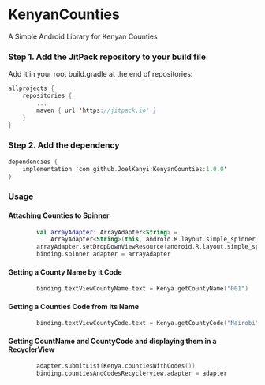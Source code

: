 # KenyanCounties
A Simple Android Library for Kenyan Counties

### Step 1. Add the JitPack repository to your build file 
Add it in your root build.gradle at the end of repositories:
```Kotlin
allprojects {
    repositories {
        ...
        maven { url 'https://jitpack.io' }
    }
}
```

### Step 2. Add the dependency
```Kotlin
dependencies {
    implementation 'com.github.JoelKanyi:KenyanCounties:1.0.0'
}
```

### Usage
#### Attaching Counties to Spinner
```kotlin
        val arrayAdapter: ArrayAdapter<String> =
            ArrayAdapter<String>(this, android.R.layout.simple_spinner_item, Kenya.counties())
        arrayAdapter.setDropDownViewResource(android.R.layout.simple_spinner_dropdown_item)
        binding.spinner.adapter = arrayAdapter
```
  
#### Getting a County Name by it Code  
```kotlin
        binding.textViewCountyName.text = Kenya.getCountyName("001")
```

#### Getting a Counties Code from its Name        
```kotlin
        binding.textViewCountyCode.text = Kenya.getCountyCode("Nairobi")
```

#### Getting CountName and CountyCode and displaying them in a RecyclerView
```kotlin
        adapter.submitList(Kenya.countiesWithCodes())
        binding.countiesAndCodesRecyclerview.adapter = adapter
```
